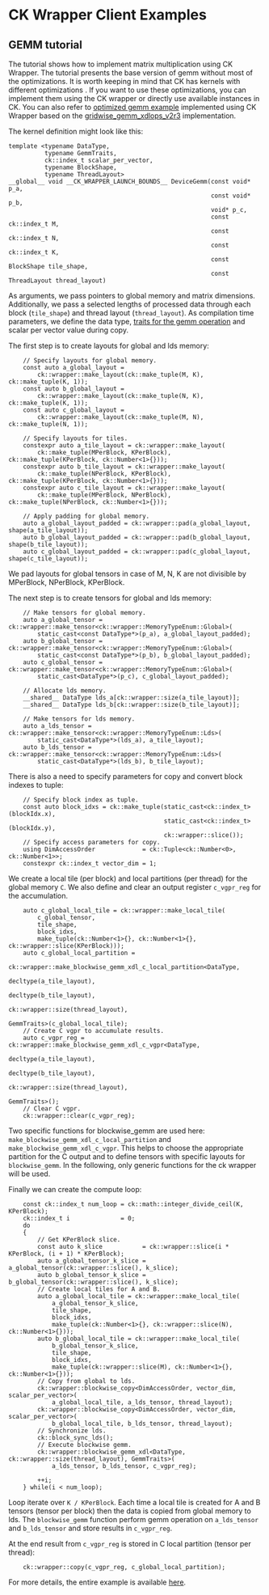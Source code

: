# CK Wrapper Client Examples
## GEMM tutorial

The tutorial shows how to implement matrix multiplication using CK Wrapper. The tutorial presents the base version of gemm without most of the optimizations. It is worth keeping in mind that CK has kernels with different optimizations . If you want to use these optimizations, you can implement them using the CK wrapper or directly use available instances in CK. You can also refer to [optimized gemm example](https://github.com/ROCm/composable_kernel/blob/develop/client_example/25_wrapper/wrapper_optimized_gemm.cpp) implemented using CK Wrapper based on the [gridwise_gemm_xdlops_v2r3](https://github.com/ROCm/composable_kernel/blob/develop/include/ck/tensor_operation/gpu/grid/gridwise_gemm_xdlops_v2r3.hpp) implementation.

The kernel definition might look like this:

```
template <typename DataType,
          typename GemmTraits,
          ck::index_t scalar_per_vector,
          typename BlockShape,
          typename ThreadLayout>
__global__ void __CK_WRAPPER_LAUNCH_BOUNDS__ DeviceGemm(const void* p_a,
                                                        const void* p_b,
                                                        void* p_c,
                                                        const ck::index_t M,
                                                        const ck::index_t N,
                                                        const ck::index_t K,
                                                        const BlockShape tile_shape,
                                                        const ThreadLayout thread_layout)
```

As arguments, we pass pointers to global memory and matrix dimensions. Additionally, we pass a selected lengths of processed data through each block (`tile_shape`) and thread layout (`thread_layout`).
As compilation time parameters, we define the data type, [traits for the gemm operation](https://github.com/ROCm/composable_kernel/blob/develop/include/ck/wrapper/traits/blockwise_gemm_xdl_traits.hpp) and scalar per vector value during copy.


The first step is to create layouts for global and lds memory:
```
    // Specify layouts for global memory.
    const auto a_global_layout =
        ck::wrapper::make_layout(ck::make_tuple(M, K), ck::make_tuple(K, 1));
    const auto b_global_layout =
        ck::wrapper::make_layout(ck::make_tuple(N, K), ck::make_tuple(K, 1));
    const auto c_global_layout =
        ck::wrapper::make_layout(ck::make_tuple(M, N), ck::make_tuple(N, 1));

    // Specify layouts for tiles.
    constexpr auto a_tile_layout = ck::wrapper::make_layout(
        ck::make_tuple(MPerBlock, KPerBlock), ck::make_tuple(KPerBlock, ck::Number<1>{}));
    constexpr auto b_tile_layout = ck::wrapper::make_layout(
        ck::make_tuple(NPerBlock, KPerBlock), ck::make_tuple(KPerBlock, ck::Number<1>{}));
    constexpr auto c_tile_layout = ck::wrapper::make_layout(
        ck::make_tuple(MPerBlock, NPerBlock), ck::make_tuple(NPerBlock, ck::Number<1>{}));

    // Apply padding for global memory.
    auto a_global_layout_padded = ck::wrapper::pad(a_global_layout, shape(a_tile_layout));
    auto b_global_layout_padded = ck::wrapper::pad(b_global_layout, shape(b_tile_layout));
    auto c_global_layout_padded = ck::wrapper::pad(c_global_layout, shape(c_tile_layout));
```
We pad layouts for global tensors in case of M, N, K are not divisible by MPerBlock, NPerBlock, KPerBlock.

The next step is to create tensors for global and lds memory:

```
    // Make tensors for global memory.
    auto a_global_tensor = ck::wrapper::make_tensor<ck::wrapper::MemoryTypeEnum::Global>(
        static_cast<const DataType*>(p_a), a_global_layout_padded);
    auto b_global_tensor = ck::wrapper::make_tensor<ck::wrapper::MemoryTypeEnum::Global>(
        static_cast<const DataType*>(p_b), b_global_layout_padded);
    auto c_global_tensor = ck::wrapper::make_tensor<ck::wrapper::MemoryTypeEnum::Global>(
        static_cast<DataType*>(p_c), c_global_layout_padded);

    // Allocate lds memory.
    __shared__ DataType lds_a[ck::wrapper::size(a_tile_layout)];
    __shared__ DataType lds_b[ck::wrapper::size(b_tile_layout)];

    // Make tensors for lds memory.
    auto a_lds_tensor = ck::wrapper::make_tensor<ck::wrapper::MemoryTypeEnum::Lds>(
        static_cast<DataType*>(lds_a), a_tile_layout);
    auto b_lds_tensor = ck::wrapper::make_tensor<ck::wrapper::MemoryTypeEnum::Lds>(
        static_cast<DataType*>(lds_b), b_tile_layout);
```
There is also a need to specify parameters for copy and convert block indexes to tuple:
```
    // Specify block index as tuple.
    const auto block_idxs = ck::make_tuple(static_cast<ck::index_t>(blockIdx.x),
                                           static_cast<ck::index_t>(blockIdx.y),
                                           ck::wrapper::slice());
    // Specify access parameters for copy.
    using DimAccessOrder             = ck::Tuple<ck::Number<0>, ck::Number<1>>;
    constexpr ck::index_t vector_dim = 1;
```

We create a local tile (per block) and local partitions (per thread) for the global memory `C`. We also define and clear an output register `c_vgpr_reg` for the accumulation.
```
    auto c_global_local_tile = ck::wrapper::make_local_tile(
        c_global_tensor,
        tile_shape,
        block_idxs,
        make_tuple(ck::Number<1>{}, ck::Number<1>{}, ck::wrapper::slice(KPerBlock)));
    auto c_global_local_partition =
        ck::wrapper::make_blockwise_gemm_xdl_c_local_partition<DataType,
                                                               decltype(a_tile_layout),
                                                               decltype(b_tile_layout),
                                                               ck::wrapper::size(thread_layout),
                                                               GemmTraits>(c_global_local_tile);
    // Create C vgpr to accumulate results.
    auto c_vgpr_reg = ck::wrapper::make_blockwise_gemm_xdl_c_vgpr<DataType,
                                                                  decltype(a_tile_layout),
                                                                  decltype(b_tile_layout),
                                                                  ck::wrapper::size(thread_layout),
                                                                  GemmTraits>();
    // Clear C vgpr.
    ck::wrapper::clear(c_vgpr_reg);
```
Two specific functions for blockwise_gemm are used here: `make_blockwise_gemm_xdl_c_local_partition` and `make_blockwise_gemm_xdl_c_vgpr`. This helps to choose the appropriate partition for the C output and to define tensors with specific layouts for `blockwise_gemm`. In the following, only generic functions for the ck wrapper will be used.

Finally we can create the compute loop:
```
    const ck::index_t num_loop = ck::math::integer_divide_ceil(K, KPerBlock);
    ck::index_t i              = 0;
    do
    {
        // Get KPerBlock slice.
        const auto k_slice           = ck::wrapper::slice(i * KPerBlock, (i + 1) * KPerBlock);
        auto a_global_tensor_k_slice = a_global_tensor(ck::wrapper::slice(), k_slice);
        auto b_global_tensor_k_slice = b_global_tensor(ck::wrapper::slice(), k_slice);
        // Create local tiles for A and B.
        auto a_global_local_tile = ck::wrapper::make_local_tile(
            a_global_tensor_k_slice,
            tile_shape,
            block_idxs,
            make_tuple(ck::Number<1>{}, ck::wrapper::slice(N), ck::Number<1>{}));
        auto b_global_local_tile = ck::wrapper::make_local_tile(
            b_global_tensor_k_slice,
            tile_shape,
            block_idxs,
            make_tuple(ck::wrapper::slice(M), ck::Number<1>{}, ck::Number<1>{}));
        // Copy from global to lds.
        ck::wrapper::blockwise_copy<DimAccessOrder, vector_dim, scalar_per_vector>(
            a_global_local_tile, a_lds_tensor, thread_layout);
        ck::wrapper::blockwise_copy<DimAccessOrder, vector_dim, scalar_per_vector>(
            b_global_local_tile, b_lds_tensor, thread_layout);
        // Synchronize lds.
        ck::block_sync_lds();
        // Execute blockwise gemm.
        ck::wrapper::blockwise_gemm_xdl<DataType, ck::wrapper::size(thread_layout), GemmTraits>(
            a_lds_tensor, b_lds_tensor, c_vgpr_reg);

        ++i;
    } while(i < num_loop);
```
Loop iterate over `K / KPerBlock`. Each time a local tile is created for A and B tensors (tensor per block) then the data is copied from global memory to lds. The `blockwise_gemm` function perform gemm operation on `a_lds_tensor` and `b_lds_tensor` and store results in `c_vgpr_reg`.

At the end result from `c_vgpr_reg` is stored in C local partition (tensor per thread):
```
    ck::wrapper::copy(c_vgpr_reg, c_global_local_partition);
```

For more details, the entire example is available [here](https://github.com/ROCm/composable_kernel/blob/develop/client_example/25_wrapper/wrapper_basic_gemm.cpp).
